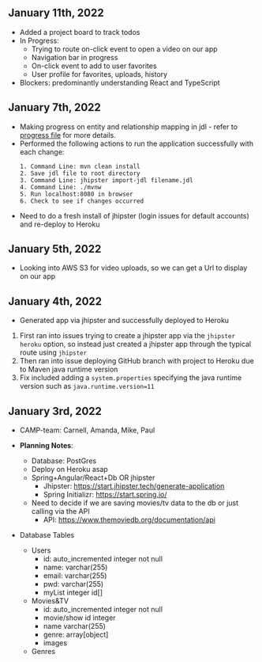 ## January 11th, 2022
* Added a project board to track todos
* In Progress:
    - Trying to route on-click event to open a video on our app
    - Navigation bar in progress
    - On-click event to add to user favorites
    - User profile for favorites, uploads, history
* Blockers: predominantly understanding React and TypeScript

## January 7th, 2022
* Making progress on entity and relationship mapping in jdl - refer to [progress file](jdl-entity-files/jdl-progress-log.md) for more details.
* Performed the following actions to run the application successfully with each change:
    ```
    1. Command Line: mvn clean install
    2. Save jdl file to root directory
    3. Command Line: jhipster import-jdl filename.jdl
    4. Command Line: ./mvnw
    5. Run localhost:8080 in browser
    6. Check to see if changes occurred
    ```
* Need to do a fresh install of jhipster (login issues for default accounts) and re-deploy to Heroku

## January 5th, 2022
* Looking into AWS S3 for video uploads, so we can get a Url to display on our app

## January 4th, 2022
* Generated app via jhipster and successfully deployed to Heroku
1. First ran into issues trying to create a jhipster app via the `jhipster heroku` option, so instead just created a jhipster app through the typical route using `jhipster`
2. Then ran into issue deploying GitHub branch with project to Heroku due to Maven java runtime version
2. Fix included adding a `system.properties` specifying the java runtime version such as `java.runtime.version=11`

## January 3rd, 2022
* CAMP-team: Carnell, Amanda, Mike, Paul

* **Planning Notes**:
    * Database: PostGres
    * Deploy on Heroku asap
    * Spring+Angular/React+Db OR jhipster
        - Jhipster: https://start.jhipster.tech/generate-application
        - Spring Initializr: https://start.spring.io/
    * Need to decide if we are saving movies/tv data to the db or just calling via the API
        - API: https://www.themoviedb.org/documentation/api

* Database Tables
    * Users
        - id: auto_incremented integer not null
        - name: varchar(255)
        - email: varchar(255)
        - pwd: varchar(255)
        - myList integer id[]
    * Movies&TV
        - id: auto_incremented integer not null
        - movie/show id integer
        - name varchar(255)
        - genre: array[object]
        - images
    * Genres
